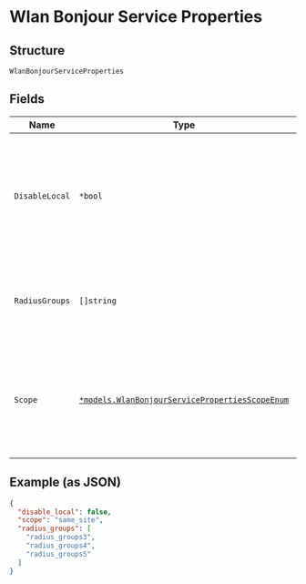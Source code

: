 
# Wlan Bonjour Service Properties

## Structure

`WlanBonjourServiceProperties`

## Fields

| Name | Type | Tags | Description |
|  --- | --- | --- | --- |
| `DisableLocal` | `*bool` | Optional | whether to prevent wireless clients to discover bonjour devices on the same WLAN<br>**Default**: `false` |
| `RadiusGroups` | `[]string` | Optional | optional, if the service is further restricted for certain RADIUS groups |
| `Scope` | [`*models.WlanBonjourServicePropertiesScopeEnum`](../../doc/models/wlan-bonjour-service-properties-scope-enum.md) | Optional | how bonjour services should be discovered for the same WLAN<br>**Default**: `"same_site"` |

## Example (as JSON)

```json
{
  "disable_local": false,
  "scope": "same_site",
  "radius_groups": [
    "radius_groups3",
    "radius_groups4",
    "radius_groups5"
  ]
}
```

